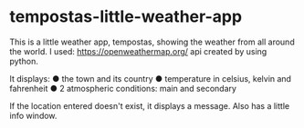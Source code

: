 # tempostas-little-weather-app

This is a little weather app, tempostas, showing the weather from all around the world. 
I used: https://openweathermap.org/
api created by using python.

It displays: 
● the town and its country
● temperature in celsius, kelvin and fahrenheit
● 2 atmospheric conditions: main and secondary

If the location entered doesn't exist, it displays a message.
Also has a little info window. 

